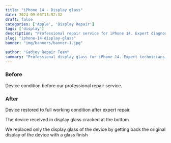 ```yaml
---
title: "iPhone 14 - Display glass"
date: 2024-09-03T13:52:32
draft: false
categories: ['Apple', 'Display Repair']
tags: ['display']
description: "Professional repair service for iPhone 14. Expert diagnosis and quality repairs in Bangalore."
slug: "iphone-14-display-glass"
banner: "img/banners/banner-1.jpg"

author: "Gadjoy Repair Team"
summary: "Professional display glass for iPhone 14. Expert technicians, quality parts, warranty included."
---
```


### Before

Device condition before our professional repair service.

### After

Device restored to full working condition after expert repair.

The device received in display glass cracked at the bottom

We replaced only the display glass of the device by getting back the original display of the device with a glass finish